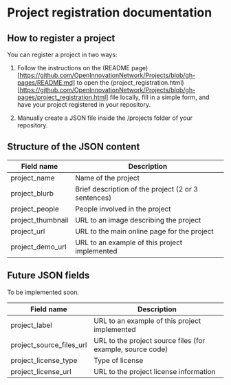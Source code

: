 # Project registration documentation

## How to register a project

You can register a project in two ways:

1. Follow the instructions on the (README page)[https://github.com/OpenInnovationNetwork/Projects/blob/gh-pages/README.md] to open the (project_registration.html)[https://github.com/OpenInnovationNetwork/Projects/blob/gh-pages/project_registration.html] file locally, fill in a simple form, and have your project registered in your repository.

2. Manually create a JSON file inside the /projects folder of your repository.


## Structure of the JSON content

| Field name | Description |
| ---------- | ----------- |
| project_name | Name of the project |
| project_blurb | Brief description of the project (2 or 3 sentences) |
| project_people | People involved in the project |
| project_thumbnail | URL to an image describing the project |
| project_url | URL to the main online page for the project |
| project_demo_url | URL to an example of this project implemented |

## Future JSON fields

To be implemented soon.

| Field name | Description |
| ---------- | ----------- |
| project_label | URL to an example of this project implemented |
| project_source_files_url | URL to the project source files (for example, source code) |
| project_license_type | Type of license |
| project_license_url | URL to the project license information |